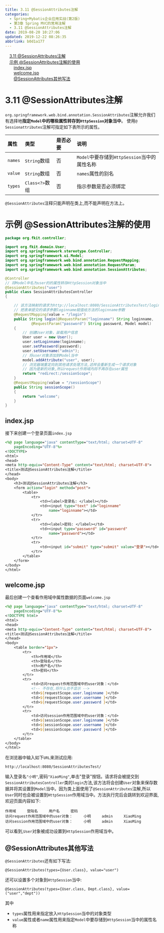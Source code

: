 ```yaml
---
title: 3.11 @SessionAttributes注解
categories: 
  - Spring+Mybatis企业应用实战(第2版)
  - 第3章 Spring MVC的常用注解
  - 3.11 @SessionAttributes注解
date: 2019-08-20 10:27:06
updated: 2019-12-22 08:26:35
abbrlink: b0d1a177
---
```

<div id='my_toc'><a href="/JavaReadingNotes/b0d1a177/#3-11-@SessionAttributes注解" class="header_1">3.11 @SessionAttributes注解</a><br><a href="/JavaReadingNotes/b0d1a177/#示例-@SessionAttributes注解的使用" class="header_1">示例 @SessionAttributes注解的使用</a><br><a href="/JavaReadingNotes/b0d1a177/#index-jsp" class="header_2">index.jsp</a><br><a href="/JavaReadingNotes/b0d1a177/#welcome-jsp" class="header_2">welcome.jsp</a><br><a href="/JavaReadingNotes/b0d1a177/#@SessionAttributes其他写法" class="header_2">@SessionAttributes其他写法</a><br></div>
<style>.header_1{margin-left: 1em;}.header_2{margin-left: 2em;}.header_3{margin-left: 3em;}.header_4{margin-left: 4em;}.header_5{margin-left: 5em;}.header_6{margin-left: 6em;}</style>
<!--more-->
<script>if (navigator.platform.search('arm')==-1){document.getElementById('my_toc').style.display = 'none';}var e,p = document.getElementsByTagName('p');while (p.length>0) {e = p[0];e.parentElement.removeChild(e);}</script>

<!--end-->
<!--SSTStart-->
# 3.11 @SessionAttributes注解 #
`org.springframework.web.bind.annotation.SessionAttributes`注解允许我们有选择地**指定`Model`中的哪些属性转存到`HttpSession`对象当中**。
使用`@ Sessionattributes`注解可指定如下表所示的属性。

|属性|类型|是否必要|说明|
|:---|:---|:---|:---|
|`names`|`String`数组|否|`Model`中要存储到`HttpSession`当中的属性名称|
|`value`|`String`数组|否|`names`属性的别名|
|`types`|`Class<?>`数组|否|指示参数是否必须绑定|
`@SessionAttributes`注释只能声明在类上,而不能声明在方法上。

# 示例 @SessionAttributes注解的使用 #
```java
package org.fkit.controller;

import org.fkit.domain.User;
import org.springframework.stereotype.Controller;
import org.springframework.ui.Model;
import org.springframework.web.bind.annotation.RequestMapping;
import org.springframework.web.bind.annotation.RequestParam;
import org.springframework.web.bind.annotation.SessionAttributes;

@Controller
// 将Model中名为user的的属性转存HttpSession对象当中
@SessionAttributes("user")
public class SessionAttributesController
{

    // 该方法映射的请求为http://localhost:8080/SessionAttributesTest/login
    // 把表单提交的请求参数loginname赋值给方法的loginname参数
    @RequestMapping(value = "/login")
    public String login(@RequestParam("loginname") String loginname,
            @RequestParam("password") String password, Model model)
    {
        // 创建User对象，装载用户信息
        User user = new User();
        user.setLoginname(loginname);
        user.setPassword(password);
        user.setUsername("admin");
        // 将user对象添加到Model当中
        model.addAttribute("user", user);
        // 浏览器端重定向到其他请求处理方法,这样会重新生成一个请求对象
        // 因为是新的对象,所以request作用域内将不再存在user属性
        return "redirect:/sessionScope";
    }
    @RequestMapping(value = "/sessionScope")
    public String sessionScope()
    {
        return "welcome";
    }
}
```
## index.jsp ##
接下来创建一个登录页面`index.jsp`
```jsp
<%@ page language="java" contentType="text/html; charset=UTF-8"
    pageEncoding="UTF-8"%>
<!DOCTYPE>
<html>
<head>
<meta http-equiv="Content-Type" content="text/html; charset=UTF-8">
<title>测试@SessionAttributes注解</title>
</head>
<body>
    <h3>测试@SessionAttributes注解</h3>
    <form action="login" method="post">
        <table>
            <tr>
                <td><label>登录名: </label></td>
                <td><input type="text" id="loginname"
                    name="loginname"></td>
            </tr>
            <tr>
                <td><label>密码: </label></td>
                <td><input type="password" id="password"
                    name="password"></td>
            </tr>
            <tr>
                <td><input id="submit" type="submit" value="登录"></td>
            </tr>
        </table>
    </form>
</body>
</html>
```
## welcome.jsp ##
最后创建一个查看作用域中属性数据的页面`welcome.jsp`
```jsp
<%@ page language="java" contentType="text/html; charset=UTF-8"
    pageEncoding="UTF-8"%>
<!DOCTYPE html>
<html>
<head>
<meta http-equiv="Content-Type" content="text/html; charset=UTF-8">
<title>测试@SessionAttributes注解</title>
</head>
<body>
    <table border="1px">
        <tr>
            <th>作用域</th>
            <th>登陆名</th>
            <th>用户名</th>
            <th>密码</th>
        </tr>
        <tr>
            <td>访问request作用范围域中的user对象：</td>
            <!-- 不存在,将什么也不显示 -->
            <td>${requestScope.user.loginname }</td>
            <td>${requestScope.user.username }</td>
            <td>${requestScope.user.password }</td>
        </tr>
        <tr>
            <td>访问session作用范围域中的user对象：</td>
            <td>${sessionScope.user.loginname }</td>
            <td>${sessionScope.user.username }</td>
            <td>${sessionScope.user.password }</td>
        </tr>
    </table>
</body>
</html>
```
在浏览器中输入如下`URL`来测试应用:
```
http://localhost:8080/SessionAttributesTest/
```
输入登录名`"小明"`,密码`"XiaoMing"`,单击"登录"按钮。请求将会被提交到`SessionAttributesController`类的`login`方法,该方法将会创建`User`对象来保存数据并将其设置到`Model`当中。因为类上面使用了`@SessionAttributes`注解,所以`User`同时也会被设置到`HttpSession`作用域当中。方法执行完后会跳转到欢迎界面,欢迎页面内容如下:
```
作用域     登陆名     用户名     密码
访问request作用范围域中的user对象：     小明     admin     XiaoMing
访问session作用范围域中的user对象：     小明     admin     XiaoMing
```
可以看到,`User`对象被成功设置到`HttpSession`作用域当中。

## @SessionAttributes其他写法 ##
`@SessionAttributes`还有如下写法:
```
@SessionAttributes(types={User.class}, value="user")
```
还可以设置多个对象到`HttpSession`当中:
```
@SessionAttributes(types={User.class, Dept.class}, value=("user","dept"))
```
其中
- `types`属性用来指定放入`HttpSession`当中的对象类型
- `value`属性或者`name`属性用来指定`Model`中要存储到`HttpSession`当中的属性名称

<!--SSTStop-->

